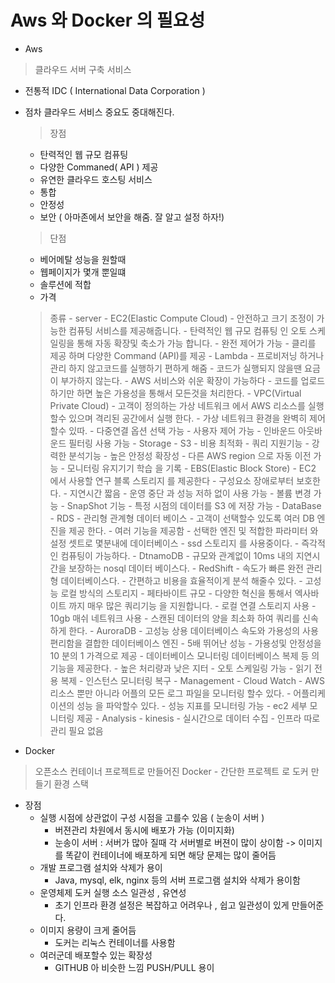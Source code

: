 # Aws 와 Docker 의 필요성 

- Aws
> 클라우드 서버 구축 서비스 


  - 전통적 IDC ( International Data Corporation )
  - 점차 클라우드 서비스 중요도 중대해진다.

    > 장점 
    - 탄력적인 웹 규모 컴퓨팅
    - 다양한 Commaned( API ) 제공 
    - 유연한 클라우드 호스팅 서비스
    - 통합 
    - 안정성
    - 보안 ( 아마존에서 보안을 해줌. 잘 알고 설정 하자!)
    > 단점
    - 베어메탈 성능을 원할때
    - 웹페이지가 몇개 뿐일떄
    - 솔루션에 적합
    - 가격
    
    >종류 
        - server 
          - EC2(Elastic Compute Cloud)
            - 안전하고 크기 조정이 가능한 컴퓨팅 서비스를 제공해줍니다.
            - 탄력적인 웹 규모 컴퓨팅 인 오토 스케일링을 통해 자동 확장및 축소가 가능 합니다.
            - 완전 제어가 가능 
            - 클리를 제공 하며 다양한 Command (API)를 제공
          - Lambda
            - 프로비저닝 하거나 관리 하지 않고코드를 실행하기 편하게 해줌
            - 코드가 실행되지 않을땐 요금이 부가하지 않는다.
            - AWS 서비스와 쉬운 확장이 가능하다
            - 코드를 업로드 하기만 하면 높은 가용성을 통해서 모든것을 처리한다.
          - VPC(Virtual Private Cloud)
            - 고객이 정의하는 가상 네트워크 에서 AWS 리소스를 실행 할수 있으며 격리된 공간에서 실행 한다.
            - 가상 네트워크 환경을 완벽히 제어할수 있따.
            - 다중연결 옵션 선택 가능 
            - 사용자 제어 가능 
            - 인바운드 아웃바운드 필터링 사용 가능
        - Storage
          - S3 
            - 비용 최적화
            - 쿼리 지원기능 
            - 강력한 분석기능 
            - 높은 안정성 확장성
            - 다른 AWS region 으로 자동 이전 가능
            - 모니터링 유지기기 학습 을 기록
          - EBS(Elastic Block Store)
            - EC2 에서 사용할 연구 블록 스토리지 를 제공한다
            - 구성요소 장애로부터 보호한다.
            - 지연시간 짧음
            - 운영 중단 과 성능 저하 없이 사용 가능
            - 볼륨 변경 가능
            - SnapShot 기능
            - 특정 시점의 데이터를 S3 에 저장 가능
        - DataBase
          - RDS
            - 관리형 관계형 데이터 베이스 
            - 고객이 선택할수 있도록 여러 DB 엔진을 제공 한다.
            - 여러 기능을 제공함 
            - 선택한 엔진 및 적합한 파라미터 와 설정 셋트로 몇분내에 데이터베이스
            - ssd 스토리지 를 사용중이다.
            - 즉각적인 컴퓨팅이 가능하다.
          - DtnamoDB
            - 규모와 관계없이 10ms 내의 지연시간을 보장하는 nosql 데이터 베이스다.
          - RedShift
            - 속도가 빠른 완전 관리형 데이터베이스다.
            - 간편하고 비용을 효율적이게 분석 해줄수 있다.
            - 고성능 로컬 방식의 스토리지 
            - 페타바이트 규모
            - 다양한 혁신을 통해서 엑사바이트 까지 매우 많은 쿼리기능 을 지원합니다.
            - 로컬 연결 스토리지 사용
            - 10gb 매쉬 네트워크 사용 
            - 스캔된 데이터의 양을 최소화 하여 쿼리를 신속하게 한다.
          - AuroraDB
            - 고성능 상용 데이터베이스 속도와 가용성의 사용 편리함을 결합한 데이터베이스 엔진 
            - 5배 뛰어난 성능 
            - 가용성및 안정성을 10 분의 1 가격으로 제공 
            - 데이터베이스 모니터링 데이터베이스 복제 등 의 기능을 제공한다.
            - 높은 처리량과 낮은 지터 
            - 오토 스케일링 가능
            - 읽기 전용 복제
            - 인스턴스 모니터링 복구
        - Management
          - Cloud Watch
            - AWS 리소스 뿐만 아니라 어플의 모든 로그 파일을 모니터링 할수 있다.
            - 어플리케이션의 성능 을 파악할수 있다.
            - 성능 지표를 모니터링 가능
            - ec2 세부 모니터링 제공
        - Analysis
          - kinesis
            - 실시간으로 데이터 수집
            - 인프라 따로 관리 필요 없음
  
- Docker
> 오픈소스 컨테이너 프로젝트로 만들어진 Docker 
      - 간단한 프로젝트 로 도커 만들기 환경 스택 
  - 장점
    - 실행 시점에 상관없이 구성 시점을 고를수 있음 ( 눈송이 서버 )
      - 버젼관리 차원에서 동시에 배포가 가능 (이미지화)
      - 눈송이 서버 : 서버가 많아 질때 각 서버별로 버젼이 많이 상이함 -> 이미지를 똑같이 컨테이너에 배포하게 되면 해당 문제는 많이 줄어듬
    - 개발 프로그램 설치와 삭제가 용이
      - Java, mysql, elk, nginx 등의 서버 프로그램 설치와 삭제가 용이함
    - 운영체제 도커 실행 소스 일관성 , 유연성
      - 초기 인프라 환경 설정은 복잡하고 어려우나 , 쉽고 일관성이 있게 만들어준다.
    - 이미지 용량이 크게 줄어듬
      - 도커는 리눅스 컨테이너를 사용함
    - 여러군데 배포할수 있는 확장성 
      - GITHUB 아 비슷한 느낌 PUSH/PULL 용이